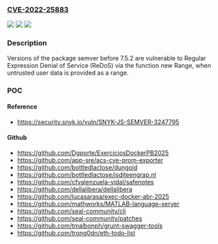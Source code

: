 ### [CVE-2022-25883](https://cve.mitre.org/cgi-bin/cvename.cgi?name=CVE-2022-25883)
![](https://img.shields.io/static/v1?label=Product&message=semver&color=blue)
![](https://img.shields.io/static/v1?label=Version&message=0%20&color=brightgreen)
![](https://img.shields.io/static/v1?label=Vulnerability&message=Regular%20Expression%20Denial%20of%20Service%20(ReDoS)&color=brightgreen)

### Description

Versions of the package semver before 7.5.2 are vulnerable to Regular Expression Denial of Service (ReDoS) via the function new Range, when untrusted user data is provided as a range.

### POC

#### Reference
- https://security.snyk.io/vuln/SNYK-JS-SEMVER-3247795

#### Github
- https://github.com/Dgporte/ExerciciosDockerPB2025
- https://github.com/app-sre/acs-cve-prom-exporter
- https://github.com/bottledlactose/dungoid
- https://github.com/bottledlactose/isditeengrap.nl
- https://github.com/cfvalenzuela-vidal/safenotes
- https://github.com/dellalibera/dellalibera
- https://github.com/lucasarasa/exec-docker-abr-2025
- https://github.com/mathworks/MATLAB-language-server
- https://github.com/seal-community/cli
- https://github.com/seal-community/patches
- https://github.com/tmalbonph/grunt-swagger-tools
- https://github.com/trong0dn/eth-todo-list


